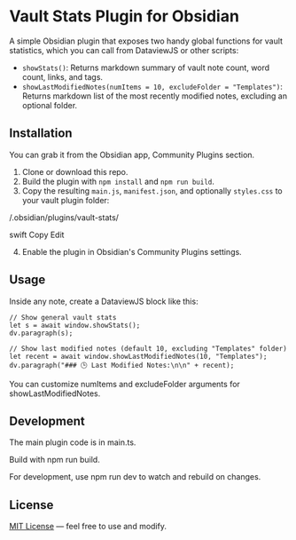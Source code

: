 # Vault Stats Plugin for Obsidian

A simple Obsidian plugin that exposes two handy global functions for vault statistics, which you can call from DataviewJS or other scripts:

- `showStats()`: Returns markdown summary of vault note count, word count, links, and tags.
- `showLastModifiedNotes(numItems = 10, excludeFolder = "Templates")`: Returns markdown list of the most recently modified notes, excluding an optional folder.

## Installation

You can grab it from the Obsidian app, Community Plugins section.

1. Clone or download this repo.
2. Build the plugin with `npm install` and `npm run build`.
3. Copy the resulting `main.js`, `manifest.json`, and optionally `styles.css` to your vault plugin folder:

<your-vault>/.obsidian/plugins/vault-stats/

swift
Copy
Edit

4. Enable the plugin in Obsidian's Community Plugins settings.

## Usage

Inside any note, create a DataviewJS block like this:

```dataviewjs
// Show general vault stats
let s = await window.showStats();
dv.paragraph(s);

// Show last modified notes (default 10, excluding "Templates" folder)
let recent = await window.showLastModifiedNotes(10, "Templates");
dv.paragraph("### 🕒 Last Modified Notes:\n\n" + recent);
```

You can customize numItems and excludeFolder arguments for showLastModifiedNotes.

## Development
The main plugin code is in main.ts.

Build with npm run build.

For development, use npm run dev to watch and rebuild on changes.

## License
[MIT License](LICESNE) — feel free to use and modify.
